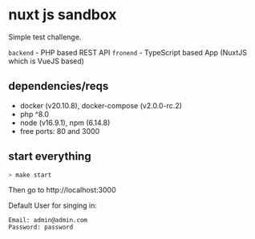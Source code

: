 # nuxt js sandbox

Simple test challenge.

`backend` - PHP based REST API
`fronend` - TypeScript based App (NuxtJS which is VueJS based)

## dependencies/reqs

- docker (v20.10.8), docker-compose (v2.0.0-rc.2)
- php ^8.0
- node (v16.9.1), npm (6.14.8)
- free ports: 80 and 3000 

## start everything

```bash
> make start
```

Then go to http://localhost:3000

Default User for singing in:
```
Email: admin@admin.com
Password: password
```
